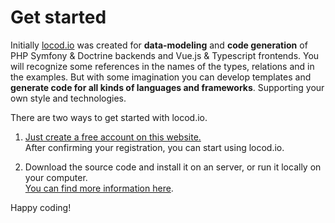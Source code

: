 # Get started

Initially [locod.io](../about/README.md) was created for __data-modeling__ 
and __code generation__ of PHP Symfony & Doctrine 
backends and Vue.js & Typescript frontends. You will recognize some 
references in the names of the types, relations and in the examples. 
But with some imagination you can develop templates and 
__generate code for all kinds of languages and frameworks__.
Supporting your own style and technologies.

There are two ways to get started with locod.io.

1. [Just create a free account on this website.](https://www.locod.io/sign-up)   
After confirming your registration, you can start using locod.io.

2. Download the source code and install it on an server, or run it 
locally on your computer.  
[You can find more information here](../installation/README.md).

Happy coding!

